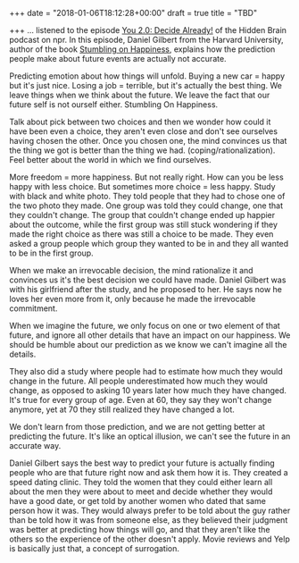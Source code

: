 +++
date = "2018-01-06T18:12:28+00:00"
draft = true
title = "TBD"

+++
... listened to the episode [You 2.0: Decide Already!](https://www.npr.org/2017/08/21/545097480/you-2-0-why-were-bad-at-predicting-our-own-happiness-and-how-we-can-get-better) of the Hidden Brain podcast on npr. In this episode, Daniel Gilbert from the Harvard University, author of the book [Stumbling on Happiness](https://www.amazon.ca/Stumbling-Happiness-Daniel-Gilbert/dp/0676978584), explains how the prediction people make about future events are actually not accurate.

Predicting emotion about how things will unfold. Buying a new car = happy but it's just nice. Losing a job = terrible, but it's actually the best thing. We leave things when we think about the future. We leave the fact that our future self is not ourself either. Stumbling On Happiness.

Talk about pick between two choices and then we wonder how could it have been even a choice, they aren't even close and don't see ourselves having chosen the other. Once you chosen one, the mind convinces us that the thing we got is better than the thing we had. (coping/rationalization). Feel better about the world in which we find ourselves.

More freedom = more happiness. But not really right. How can you be less happy with less choice. But sometimes more choice = less happy. Study with black and white photo. They told people that they had to chose one of the two photo they made. One group was told they could change, one that they couldn't change. The group that couldn't change ended up happier about the outcome, while the first group was still stuck wondering if they made the right choice as there was still a choice to be made. They even asked a group people which group they wanted to be in and they all wanted to be in the first group.

When we make an irrevocable decision, the mind rationalize it and convinces us it's the best decision we could have made. Daniel Gilbert was with his girlfriend after the study, and he proposed to her. He says now he loves her even more from it, only because he made the irrevocable commitment.

When we imagine the future, we only focus on one or two element of that future, and ignore all other details that have an impact on our happiness. We should be humble about our prediction as we know we can't imagine all the details.

They also did a study where people had to estimate how much they would change in the future. All people underestimated how much they would change, as opposed to asking 10 years later how much they have changed. It's true for every group of age. Even at 60, they say they won't change anymore, yet at 70 they still realized they have changed a lot.

We don't learn from those prediction, and we are not getting better at predicting the future. It's like an optical illusion, we can't see the future in an accurate way.

Daniel Gilbert says the best way to predict your future is actually finding people who are that future right now and ask them how it is. They created a speed dating clinic. They told the women that they could either learn all about the men they were about to meet and decide whether they would have a good date, or get told by another women who dated that same person how it was. They would always prefer to be told about the guy rather than be told how it was from someone else, as they believed their judgment was better at predicting how things will go, and that they aren't like the others so the experience of the other doesn't apply. Movie reviews and Yelp is basically just that, a concept of surrogation.